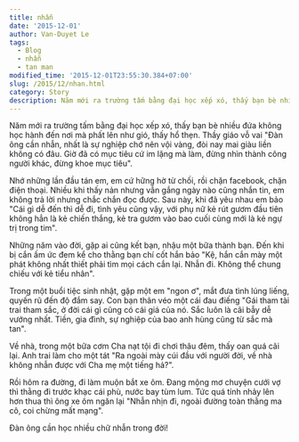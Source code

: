 ```yaml
---
title: nhẫn
date: '2015-12-01'
author: Van-Duyet Le
tags:
  - Blog
  - nhẫn
  - tan man
modified_time: '2015-12-01T23:55:30.384+07:00'
slug: /2015/12/nhan.html
category: Story
description: Năm mới ra trường tấm bằng đại học xếp xó, thấy bạn bè nhiều đứa không học hành đến nơi mà phất lên như gió, thấy hổ thẹn. Thầy giáo vỗ vai "Đàn ông cần nhẫn, nhất là sự nghiệp chớ nên vội vàng, đòi nay mai giàu liền không có đâu. Giờ đã có mục tiêu cứ im lặng mà làm, đừng nhìn thành công người khác, đừng khoe mục tiêu".
---
```


Năm mới ra trường tấm bằng đại học xếp xó, thấy bạn bè nhiều đứa không học hành đến nơi mà phất lên như gió, thấy hổ thẹn. Thầy giáo vỗ vai "Đàn ông cần nhẫn, nhất là sự nghiệp chớ nên vội vàng, đòi nay mai giàu liền không có đâu. Giờ đã có mục tiêu cứ im lặng mà làm, đừng nhìn thành công người khác, đừng khoe mục tiêu".

Nhớ những lần đầu tán em, em cứ hững hờ từ chối, rồi chặn facebook, chặn điện thoại. Nhiều khi thấy nản nhưng vẫn gắng ngày nào cũng nhắn tin, em không trả lời nhưng chắc chắn đọc được. Sau này, khi đã yêu nhau em bảo "Cái gì dễ đến thì dễ đi, tình yêu cũng vậy, với phụ nữ kẻ rút gươm đầu tiên không hẳn là kẻ chiến thắng, kẻ tra gươm vào bao cuối cùng mới là kẻ ngự trị trong tim".

Những năm vào đời, gặp ai cũng kết bạn, nhậu một bữa thành bạn. Đến khi bị cắn ấm ức đem kể cho thằng bạn chí cốt hắn bảo "Kệ, hắn cắn mày một phát không nhất thiết phải tìm mọi cách cắn lại. Nhẫn đi. Không thể chung chiếu với kẻ tiểu nhân".

Trong một buổi tiệc sinh nhật, gặp một em "ngon ơ", mắt đưa tình lúng liếng, quyến rũ đến độ đắm say. Con bạn thân véo một cái đau điếng "Gái tham tài trai tham sắc, ở đời cái gì cũng có cái giá của nó. Sắc luôn là cãi bẫy dễ vướng nhất. Tiền, gia đình, sự nghiệp của bao anh hùng cũng từ sắc mà tan".

Về nhà, trong một bữa cơm Cha nạt tội đi chơi thâu đêm, thấy oan quá cãi lại. Anh trai làm cho một tát "Ra ngoài mày cúi đầu với người đời, về nhà không nhẫn được với Cha mẹ một tiếng hả?".

Rồi hôm ra đường, đi làm muộn bắt xe ôm. Đang mộng mơ chuyện cưới vợ thì thằng đi trước khạc cái phù, nước bay tùm lum. Tức quá tính nhảy lên hơn thua thì ông xe ôm ngăn lại "Nhẫn nhịn đi, ngoài đường toàn thằng ma cô, coi chừng mất mạng".

Đàn ông cần học nhiều chữ nhẫn trong đời!
